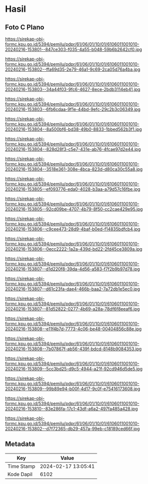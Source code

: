 # Hasil

## Foto C Plano

https://sirekap-obj-formc.kpu.go.id/5394/pemilu/pdpr/61/06/01/10/01/6106011001010-20240216-153801--847ce303-f035-4a55-b048-59b6b2642cf0.jpg

https://sirekap-obj-formc.kpu.go.id/5394/pemilu/pdpr/61/06/01/10/01/6106011001010-20240216-153802--ffa69d35-2e79-46a1-9c69-2ca05d76a4ba.jpg

https://sirekap-obj-formc.kpu.go.id/5394/pemilu/pdpr/61/06/01/10/01/6106011001010-20240216-153803--34a44f03-9fc6-4627-8ece-2bdb3114eb41.jpg

https://sirekap-obj-formc.kpu.go.id/5394/pemilu/pdpr/61/06/01/10/01/6106011001010-20240216-153803--6fb6cdaa-9f1e-44bd-9efc-29c2b3c06349.jpg

https://sirekap-obj-formc.kpu.go.id/5394/pemilu/pdpr/61/06/01/10/01/6106011001010-20240216-153804--8a500bf6-bd38-49b0-8833-1bbed562b3f1.jpg

https://sirekap-obj-formc.kpu.go.id/5394/pemilu/pdpr/61/06/01/10/01/6106011001010-20240216-153804--828d28f3-c5e7-431e-ab76-4fcae97d2e44.jpg

https://sirekap-obj-formc.kpu.go.id/5394/pemilu/pdpr/61/06/01/10/01/6106011001010-20240216-153804--3518e361-308e-4bca-823d-d80ca30c55a8.jpg

https://sirekap-obj-formc.kpu.go.id/5394/pemilu/pdpr/61/06/01/10/01/6106011001010-20240216-153805--ef093776-eda0-4028-b3aa-a79d57c16fbe.jpg

https://sirekap-obj-formc.kpu.go.id/5394/pemilu/pdpr/61/06/01/10/01/6106011001010-20240216-153805--92cd09be-4707-4b79-8f50-cc2cae429e95.jpg

https://sirekap-obj-formc.kpu.go.id/5394/pemilu/pdpr/61/06/01/10/01/6106011001010-20240216-153806--c9cee473-28d9-4baf-b0ed-f14835bdfcb4.jpg

https://sirekap-obj-formc.kpu.go.id/5394/pemilu/pdpr/61/06/01/10/01/6106011001010-20240216-153806--0ecc2222-1a2a-439d-bd22-2fd45ce3809a.jpg

https://sirekap-obj-formc.kpu.go.id/5394/pemilu/pdpr/61/06/01/10/01/6106011001010-20240216-153807--d1d220f8-39da-4d56-a583-f7f2b9b97d78.jpg

https://sirekap-obj-formc.kpu.go.id/5394/pemilu/pdpr/61/06/01/10/01/6106011001010-20240216-153807--d61c23fa-dae4-466b-baa2-7a72db1e5ec0.jpg

https://sirekap-obj-formc.kpu.go.id/5394/pemilu/pdpr/61/06/01/10/01/6106011001010-20240216-153807--81d52822-0277-4b69-a28a-78df6f8eeaf6.jpg

https://sirekap-obj-formc.kpu.go.id/5394/pemilu/pdpr/61/06/01/10/01/6106011001010-20240216-153808--e11f4b7d-7773-4c06-be48-00404856c88e.jpg

https://sirekap-obj-formc.kpu.go.id/5394/pemilu/pdpr/61/06/01/10/01/6106011001010-20240216-153808--7b07867f-ab56-439f-bdcd-8148b9084353.jpg

https://sirekap-obj-formc.kpu.go.id/5394/pemilu/pdpr/61/06/01/10/01/6106011001010-20240216-153809--5cc3bd25-d9c5-4944-a21f-92cd946d5de5.jpg

https://sirekap-obj-formc.kpu.go.id/5394/pemilu/pdpr/61/06/01/10/01/6106011001010-20240216-153809--99b89e94-b00f-4d17-9c0f-e75416173608.jpg

https://sirekap-obj-formc.kpu.go.id/5394/pemilu/pdpr/61/06/01/10/01/6106011001010-20240216-153810--83e286fa-17c1-43df-a6a2-497fa485a428.jpg

https://sirekap-obj-formc.kpu.go.id/5394/pemilu/pdpr/61/06/01/10/01/6106011001010-20240216-153802--d7f72365-db29-457a-99eb-c18189ced66f.jpg


## Metadata

| Key        | Value               |
| ---------- | ------------------- |
| Time Stamp | 2024-02-17 13:05:41 |
| Kode Dapil | 6102                |



